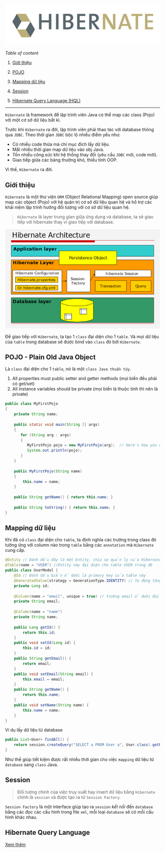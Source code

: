 ![](../img/hibernate-logo.svg)

*Table of content*

1. [Giới thiệu](#overview)

2. [POJO](#pojo)

3. [Mapping dữ liệu](#mapping_data)

4. [Session](#session)

5. [Hibernate Query Language (HQL)](#hql)

-------------------------------------------

`Hibernate` là framework để lập trình viên Java có thể map các class (Pojo) với một cơ sở dữ liệu bất kì.

Trước khi `Hibernate` ra đời, lập trình viên phải thao tác với database thông qua `JDBC`. Theo thời gian `JDBC` bộc lộ nhiều điểm yếu như:

- Có nhiều code thừa mà chỉ mục đích lấy dữ liệu.
- Mất nhiều thời gian map dữ liệu vào obj Java.
- Tốn nhiều công sức khi hệ thống thay đổi (yêu cầu `JDBC` mới, code mới).
- Giao tiếp giữa các bảng thường khó, thiếu tính OOP.

Vì thế, `Hibernate` ra đời.

## Giới thiệu <a name="overview"></a>

`Hibernate` là một thư viện `ORM` (Object Relational Mapping) open source giúp map các object (Pojo) với hệ quản trị cơ sở dữ liệu quan hệ và hổ trợ các khái niệm lập trình hướng đối tượng với cơ sở dữ liệu quan hệ.

> `Hibernate` là layer trung gian giữa ứng dụng và database, ta sẽ giao tiếp với hibernate thay vì giao tiếp với database.

![](../img/hibernate-architecture.png)

Để giao tiếp với `Hibernate`, ta tạo 1 `class` đại diện cho 1 `table`. Và mọi dữ liệu của `table` trong database sẽ được bind vào `class` đó bởi `Hibernate`.

## POJO - Plain Old Java Object <a name="pojo"></a>

Là `class` đại diện cho 1 `table`, nó là một `class Java thuần túy`.

1. All properties must public setter and getter methods (mọi biến đều phải có get/set)
2. All instance variables should be private (mọi biến là thuộc tính thì nên là private)

```Java
public class MyFirstPojo
{
    private String name;

    public static void main(String [] args)
    {
       for (String arg : args)
       {
          MyFirstPojo pojo = new MyFirstPojo(arg);  // Here's how you create a POJO
          System.out.println(pojo); 
       }
    }

    public MyFirstPojo(String name)
    {    
        this.name = name;
    }

    public String getName() { return this.name; } 

    public String toString() { return this.name; } 
}
```

## Mapping dữ liệu <a name="mapping_data"></a>

Khi đã có `class` đại diện cho `table`, ta định nghĩa các trường trong class đó tường ứng với column nào trong `table` bằng các `annotation` mà `Hibernate` cung cấp.

```Java
@Entity // Đánh dấu đây là một Entity, chịu sự quản lý của Hibernate
@Table(name = "USER") //Entity này đại diện cho table USER trong db
public class UserModel {
    @Id // Đánh dấu biến ở dưới là primary key của table này
    @GeneratedValue(strategy = GenerationType.IDENTITY) // Tự động tăng giá trị khi insert
    private Long id;

    @Column(name = "email", unique = true) // trường email ở dưới đại diện cho cột email trong database
    private String email; 

    @Column(name = "name")
    private String name;

    public Long getId() {
        return this.id;
    }
    public void setId(Long id) {
        this.id = id;
    }
    public String getEmail() {
        return email;
    }
    public void setEmail(String email) {
        this.email = email;
    }
    public String getName() {
        return this.name;
    }
    public void setName(String name) {
        this.name = name;
    }
}
```

Ví dụ lấy dữ liệu từ database

```Java
public List<User> findAll() {
    return session.createQuery("SELECT a FROM User a", User.class).getResultList();      
}
```

Như thế giúp tiết kiệm được rất nhiều thời gian cho việc `mapping` dữ liệu từ `database` sang `class` Java.

## Session <a name="session"></a>

> Đối tượng chính của việc truy xuất hay insert dữ liệu bằng `Hibernate` chính là `session` và được tạo ra từ `Session Factory`.

`Session Factory` là một interface giúp tạo ra `session` *kết nối* đến `database` bằng các *đọc* các cấu hình trong file `xml`, mỗi loại `database` sẽ có mỗi cấu hình khác nhau.

## Hibernate Query Language <a name="hql"></a>

[Xem thêm](https://hibernate.org/)